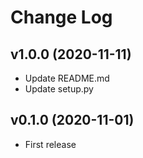 # Change Log

## v1.0.0 (2020-11-11)

- Update README.md
- Update setup.py

## v0.1.0 (2020-11-01)

- First release